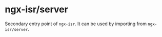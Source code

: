 # ngx-isr/server

Secondary entry point of `ngx-isr`. It can be used by importing from `ngx-isr/server`.
